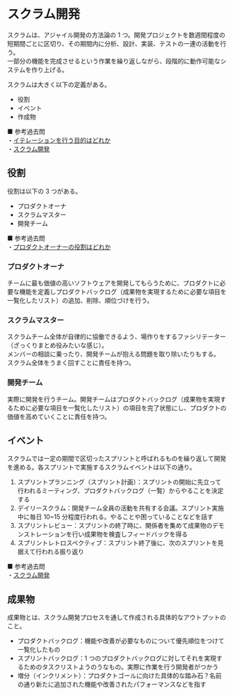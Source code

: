 # スクラム開発

スクラムは、アジャイル開発の方法論の 1 つ。開発プロジェクトを数週間程度の短期間ごとに区切り、その期間内に分析、設計、実装、テストの一連の活動を行う。  
一部分の機能を完成させるという作業を繰り返しながら、段階的に動作可能なシステムを作り上げる。

スクラムは大きく以下の定義がある。

- 役割
- イベント
- 作成物

■ 参考過去問  
・[イテレーションを行う目的はどれか](https://www.ap-siken.com/kakomon/30_aki/q50.html)  
・[スクラム開発](https://www.ap-siken.com/kakomon/04_haru/q49.html)

## 役割

役割は以下の 3 つがある。

- プロダクトオーナ
- スクラムマスター
- 開発チーム

■ 参考過去問  
・[プロダクトオーナーの役割はどれか](https://www.ap-siken.com/kakomon/03_haru/q49.html)

### プロダクトオーナ

チームに最も価値の高いソフトウェアを開発してもらうために、プロダクトに必要な機能を定義しプロダクトバックログ（成果物を実現するために必要な項目を一覧化したリスト）の追加、削除、順位づけを行う。

### スクラムマスター

スクラムチーム全体が自律的に協働できるよう、場作りをするファシリテーター（ざっくりまとめ役みたいな感じ）。  
メンバーの相談に乗ったり、開発チームが抱える問題を取り除いたりもする。  
スクラム全体をうまく回すことに責任を持つ。

### 開発チーム

実際に開発を行うチーム。開発チームはプロダクトバックログ（成果物を実現するために必要な項目を一覧化したリスト）の項目を完了状態にし、プロダクトの価値を高めていくことに責任を持つ。

## イベント

スクラムでは一定の期間で区切ったスプリントと呼ばれるものを繰り返して開発を進める。各スプリントで実施するスクラムイベントは以下の通り。

1. スプリントプランニング（スプリント計画）：スプリントの開始に先立って行われるミーティング、プロダクトバックログ（一覧）からやることを決定する
2. デイリースクラム：開発チーム全員の活動を共有する会議。スプリント実施中に毎日 10~15 分程度行われる。やることや困っていることなどを話す
3. スプリントレビュー：スプリントの終了時に、関係者を集めて成果物のデモンストレーションを行い成果物を検査しフィードバックを得る
4. スプリントレトロスペクティブ：スプリント終了後に、次のスプリントを見据えて行われる振り返り

■ 参考過去問  
・[スクラム開発](https://www.ap-siken.com/kakomon/05_haru/q48.html)

## 成果物

成果物とは、スクラム開発プロセスを通して作成される具体的なアウトプットのこと。

- プロダクトバックログ：機能や改善が必要なものについて優先順位をつけて一覧化したもの
- スプリントバックログ：1 つのプロダクトバックログに対してそれを実現するためのタスクリストようのうなもの。実際に作業を行う開発者がつかう
- 増分（インクリメント）：プロダクトゴールに向けた具体的な踏み石？名前の通り新たに追加された機能や改善されたパフォーマンスなどを指す
